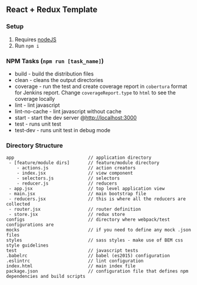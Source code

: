 ## React + Redux Template

### Setup
 1. Requires [nodeJS](https://nodejs.org/en/)
 2. Run `npm i`

### NPM Tasks (`npm run [task_name]`)
 - build - build the distribution files
 - clean - cleans the output directories
 - coverage - run the test and create coverage report in `cobertura` format for Jenkins report. Change `coverageReport.type` to `html` to see the coverage locally
 - lint - lint javascript
 - lint-no-cache - lint javascript without cache
 - start - start the dev server @[http://localhost:3000](http://localhost:3000)
 - test - runs unit test
 - test-dev - runs unit test in debug mode

### Directory Structure

```
app                            // application directory
 - [feature/module dirs]       // feature/module directory
    - actions.js               // action creators
    - index.jsx                // view component
    - selectors.js             // selectors
    - reducer.js               // reducers
 - app.jsx                     // top level application view
 - main.jsx                    // main bootstrap file
 - reducers.jsx                // this is where all the reducers are collected
 - router.jsx                  // router definition
 - store.jsx                   // redux store
configs                        // directory where webpack/test configurations are
mocks                          // if you need to define any mock .json files
styles                         // sass styles - make use of BEM css style guidelines
test                           // javascript tests
.babelrc                       // babel (es2015) configuration
.eslintrc                      // lint configuration
index.html                     // main index file
package.json                   // configuration file that defines npm dependencies and build scripts
```
